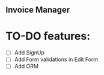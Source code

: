 ## Invoice Manager


# TO-DO features:

- [ ] Add SignUp
- [ ] Add Form validations in Edit Form
- [ ] Add ORM

